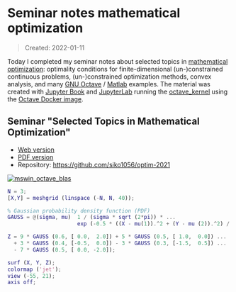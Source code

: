 # Seminar notes mathematical optimization

> Created: 2022-01-11

Today I completed my seminar notes about selected topics in
[mathematical optimization](https://en.wikipedia.org/wiki/Mathematical_optimization):
optimality conditions for finite-dimensional (un-)constrained continuous problems,
(un-)constrained optimization methods,
convex analysis,
and many [GNU Octave](https://octave.org/) /
[Matlab](https://www.mathworks.com/products/matlab.html) examples.
The material was created with [Jupyter Book](https://jupyterbook.org/)
and [JupyterLab](https://jupyter.org/) running the
[octave_kernel](https://github.com/Calysto/octave_kernel)
using the [Octave Docker image](../../../2021/06/10/octave-docker).


## Seminar "Selected Topics in Mathematical Optimization"

- [Web version](https://siko1056.github.io/optim-2021)
- [PDF version](https://github.com/siko1056/optim-2021/blob/main/optim-2021.pdf)
- Repository: <https://github.com/siko1056/optim-2021>

[![mswin_octave_blas](./gauss_hills.png)](./gauss_hills.png)

```matlab
N = 3;
[X,Y] = meshgrid (linspace (-N, N, 40));

% Gaussian probability density function (PDF)
GAUSS = @(sigma, mu)  1 / (sigma * sqrt (2*pi)) * ...
                      exp (-0.5 * ((X - mu(1)).^2 + (Y - mu (2)).^2) / sigma^2);

Z = 9 * GAUSS (0.6, [ 0.0,  2.0]) + 5 * GAUSS (0.5, [ 1.0,  0.0]) ...
  + 3 * GAUSS (0.4, [-0.5,  0.0]) - 3 * GAUSS (0.3, [-1.5,  0.5]) ...
  - 7 * GAUSS (0.5, [ 0.0, -2.0]);

surf (X, Y, Z);
colormap ('jet');
view (-55, 21);
axis off;
```
